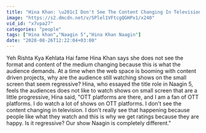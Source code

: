 ```yaml
---
title: "Hina Khan: \u201cI Don't See The Content Changing In Television\u201d"
image: "https://s2.dmcdn.net/v/SPlel1VFtcgQGHPx1/x240"
vid_id: "x7vpa27"
categories: "people"
tags: ["Hina khan","Naagin 5","Hina Khan Naagin"]
date: "2020-08-26T12:22:04+03:00"
---
```

Yeh Rishta Kya Kehlata Hai fame Hina Khan says she does not see the format and content of the medium changing because this is what the audience demands. At a time when the web space is booming with content driven projects, why are the audience still watching shows on the small screen that seem regressive? Hina, who essayed the title role in Naagin 5, feels the audiences does not like to watch shows on small screen that are a little progressive, Hina said, &quot;OTT platforms are there, and I am a fan of OTT platforms. I do watch a lot of shows on OTT platforms. I don't see the content changing in television. I don't really see that happening because people like what they watch and this is why we get ratings because they are happy. Is it regressive? Our show Naagin is completely different.&quot;
